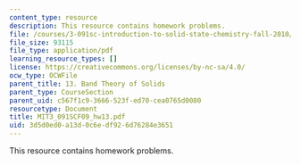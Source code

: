 ```yaml
---
content_type: resource
description: This resource contains homework problems.
file: /courses/3-091sc-introduction-to-solid-state-chemistry-fall-2010/3d5d0ed0a13d0c6edf926d76284e3651_MIT3_091SCF09_hw13.pdf
file_size: 93115
file_type: application/pdf
learning_resource_types: []
license: https://creativecommons.org/licenses/by-nc-sa/4.0/
ocw_type: OCWFile
parent_title: 13. Band Theory of Solids
parent_type: CourseSection
parent_uid: c567f1c9-3666-523f-ed70-cea0765d0080
resourcetype: Document
title: MIT3_091SCF09_hw13.pdf
uid: 3d5d0ed0-a13d-0c6e-df92-6d76284e3651
---
```

This resource contains homework problems.